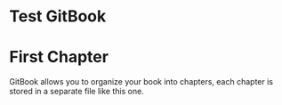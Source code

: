 # Test GitBook

# First Chapter 

GitBook allows you to organize your book into chapters, each chapter is stored in a separate file like this one.

